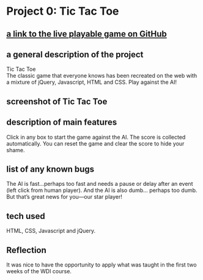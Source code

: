 
# Project 0: Tic Tac Toe

## [a link to the live playable game on GitHub](https://mikamcc.github.io/tic-tac-toe/)
## a general description of the project
  Tic Tac Toe<br>
  The classic game that everyone knows has been recreated on the web with a mixture of jQuery, Javascript, HTML and CSS. Play against the   AI!
## screenshot of Tic Tac Toe

## description of main features
  Click in any box to start the game against the AI. The score is collected automatically. You can reset the game and clear the score to     hide your shame.
## list of any known bugs
  The AI is fast…perhaps too fast and needs a pause or delay after an event (left click from human player). And the AI is also dumb…         perhaps too dumb. But that’s great news for you—our star player!

## tech used 
  HTML, CSS, Javascript and jQuery. 
  
## Reflection
  It was nice to have the opportunity to apply what was taught in the first two weeks of the WDI course. 
